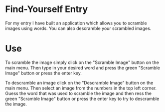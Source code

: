 # Find-Yourself Entry
For my entry I have built an application which allows you to scramble images using 
words. You can also descramble your scrambled images.

# Use
To scramble the image simply click on the "Scramble Image" button on the main menu.
Then type in your desired word and press the green "Scramble Image" button or press
the enter key.

To descramble an image click on the "Descramble Image" button on the main menu.
Then select an image from the numbers in the top left corner. Guess the word that
was used to scramble the image and then ress the green "Scramble Image" button or 
press the enter key to try to descramble the image.